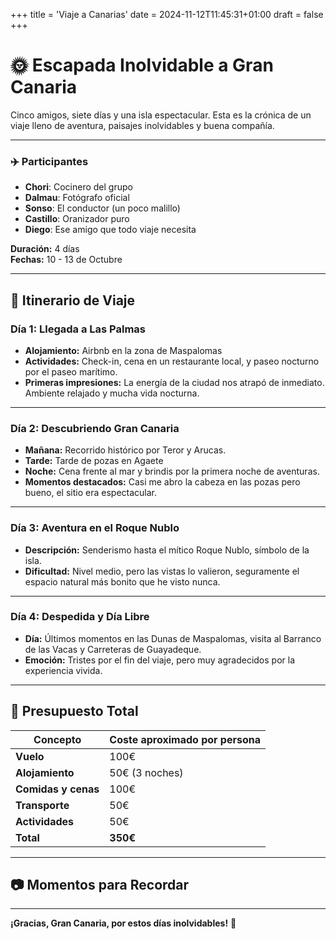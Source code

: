 +++
title = 'Viaje a Canarias'
date = 2024-11-12T11:45:31+01:00
draft = false
+++

# 🌞 Escapada Inolvidable a Gran Canaria

Cinco amigos, siete días y una isla espectacular. Esta es la crónica de un viaje lleno de aventura, paisajes inolvidables y buena compañía.

---

### ✈️ **Participantes**
- **Chori**: Cocinero del grupo 
- **Dalmau**: Fotógrafo oficial 
- **Sonso**: El conductor (un poco malillo)  
- **Castillo**: Oranizador puro 
- **Diego**: Ese amigo que todo viaje necesita 

**Duración:** 4 días  
**Fechas:** 10 - 13 de Octubre

---

## 📅 Itinerario de Viaje

### Día 1: **Llegada a Las Palmas**
- **Alojamiento:** Airbnb en la zona de Maspalomas
- **Actividades:** Check-in, cena en un restaurante local, y paseo nocturno por el paseo marítimo.
- **Primeras impresiones:** La energía de la ciudad nos atrapó de inmediato. Ambiente relajado y mucha vida nocturna.

---

### Día 2: **Descubriendo Gran Canaria**
- **Mañana:** Recorrido histórico por Teror y Arucas.
- **Tarde:** Tarde de pozas en Agaete
- **Noche:** Cena frente al mar y brindis por la primera noche de aventuras.
- **Momentos destacados:** Casi me abro la cabeza en las pozas pero bueno, el sitio era espectacular.

---

### Día 3: **Aventura en el Roque Nublo**
- **Descripción:** Senderismo hasta el mítico Roque Nublo, símbolo de la isla.
- **Dificultad:** Nivel medio, pero las vistas lo valieron, seguramente el espacio natural más bonito que he visto nunca.

---

### Día 4: **Despedida y Día Libre**
- **Día:** Últimos momentos en las Dunas de Maspalomas, visita al Barranco de las Vacas y Carreteras de Guayadeque.
- **Emoción:** Tristes por el fin del viaje, pero muy agradecidos por la experiencia vivida.

---

## 💸 Presupuesto Total
| Concepto             | Coste aproximado por persona |
|----------------------|-----------------------------|
| **Vuelo**            | 100€                        |
| **Alojamiento**      | 50€ (3 noches)             |
| **Comidas y cenas**  | 100€                        |
| **Transporte**       | 50€                        |
| **Actividades**      | 50€                         |
| **Total**            | **350€**                    |

---

## 📷 Momentos para Recordar


---

**¡Gracias, Gran Canaria, por estos días inolvidables!** 💙
